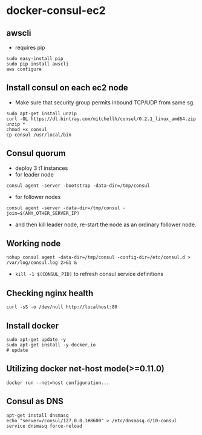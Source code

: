 docker-consul-ec2
=================

awscli
------
* requires pip
```
sudo easy-install pip
sudo pip install awscli
aws configure
```

Install consul on each ec2 node
--------------
* Make sure that security group permits inbound TCP/UDP from same sg.
```
sudo apt-get install unzip
curl -OL https://dl.bintray.com/mitchellh/consul/0.2.1_linux_amd64.zip
unzip *
chmod +x consul
cp consul /usr/local/bin
```

Consul quorum
--------------------
  - deploy 3 t1 instances
 - for leader node
```
consul agent -server -bootstrap -data-dir=/tmp/consul
```
 - for follower nodes
```
consul agent -server -data-dir=/tmp/consul -join=$(ANY_OTHER_SERVER_IP)
```
 - and then kill leader node, re-start the node as an ordinary follower node.

Working node
-------------------
```
nohup consul agent -data-dir=/tmp/consul -config-dir=/etc/consul.d > /var/log/consul.log 2>&1 &
```
- ```kill -1 $(CONSUL_PID)``` to refresh consul service definitions

Checking nginx health
------------------
```curl -sS -o /dev/null http://localhost:80```

Install docker
--------------
```
sudo apt-get update -y
sudo apt-get install -y docker.io
# update
```

Utilizing docker net-host mode(>=0.11.0)
--------------------------------
```docker run --net=host configuration...```

Consul as DNS
-------------
```
apt-get install dnsmasq
echo "server=/consul/127.0.0.1#8600" > /etc/dnsmasq.d/10-consul
service dnsmasq force-reload
```
